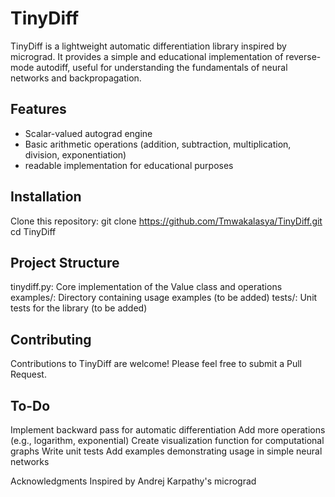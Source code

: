 # TinyDiff

TinyDiff is a lightweight automatic differentiation library inspired by micrograd. It provides a simple and educational implementation of reverse-mode autodiff, useful for understanding the fundamentals of neural networks and backpropagation.

## Features

- Scalar-valued autograd engine
- Basic arithmetic operations (addition, subtraction, multiplication, division, exponentiation)
- readable implementation for educational purposes

## Installation

Clone this repository:
git clone https://github.com/Tmwakalasya/TinyDiff.git
cd TinyDiff

## Project Structure

tinydiff.py: Core implementation of the Value class and operations
examples/: Directory containing usage examples (to be added)
tests/: Unit tests for the library (to be added)

## Contributing
Contributions to TinyDiff are welcome! Please feel free to submit a Pull Request.

## To-Do
Implement backward pass for automatic differentiation
Add more operations (e.g., logarithm, exponential)
Create visualization function for computational graphs
Write unit tests
Add examples demonstrating usage in simple neural networks

Acknowledgments
Inspired by Andrej Karpathy's micrograd



